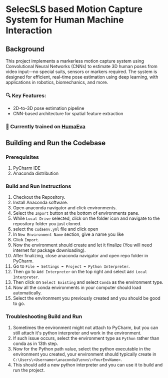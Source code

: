 # SelecSLS based Motion Capture System for Human Machine Interaction
## Background
This project implements a markerless motion capture system using Convolutional Neural Networks (CNNs) to estimate 3D human poses from video input—no special suits, sensors or markers required.
The system is designed for efficient, real-time pose estimation using deep learning, with applications in robotics, biomechanics, and more.

### 🔍 Key Features:
- 2D-to-3D pose estimation pipeline
- CNN-based architecture for spatial feature extraction

### 📌 Currently trained on [HumaEva](http://humaneva.is.tue.mpg.de/)

## Building and Run the Codebase
### Prerequisites
1. PyCharm IDE
2. Anaconda distribution

### Build and Run Instructions
1. Checkout the Repository.
2. Install Anaconda software.
3. Open anaconda navigator and click environments.
4. Select the `Import` button at the bottom of environments pane.
5. While `Local Drive` selected, click on the folder icon and navigate to the repository folder you just cloned.
6. select the `cudaenv.yml` file and click open
7. In `New Environment Name` section, give a name you like
8. Click `Import`.
9. Now the environment should create and let it finalize (You will need internet for package downloading).
10. After finalizing, close anaconda navigator and open repo folder in PyCharm.
11. Go to `File ➡️ Settings ➡️ Project ➡️ Python Interpreter`.
12. Then go to `Add Interpreter` on the top right and select  `Add Local Interpreter`.
13. Then click on `Select Existing` and select `Conda` as the environment type.
14. Now all the conda environments in your computer should load automatically.
15. Select the environment you previously created and you should be good to go.

### Troubleshooting Build and Run
1. Sometimes the environment might not attach to PyCharm, but you can still attach it's python interpreter and work in the environment.
2. If such issue occurs, select the environment type as `Python` rather than conda as in 13th step.
3. Now for the Python path value, select the python executable in the environment you created, your environment should typically create in `C:\Users\<Username>\anaconda3\envs\<YourEnvName>`.
4. This should add a new python interpreter and you can use it to build and run the project.